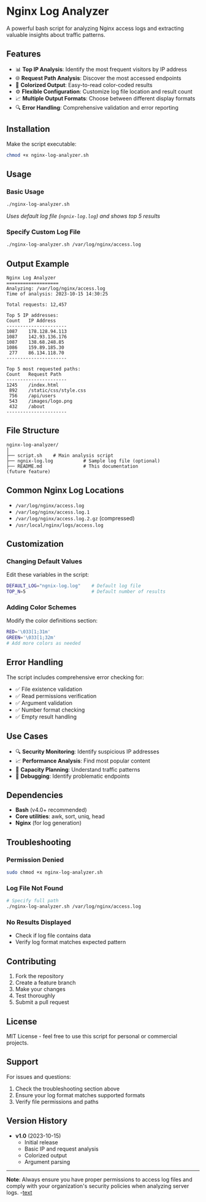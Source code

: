 # Nginx Log Analyzer

A powerful bash script for analyzing Nginx access logs and extracting valuable insights about traffic patterns.

## Features

- 📊 **Top IP Analysis**: Identify the most frequent visitors by IP address
- 🌐 **Request Path Analysis**: Discover the most accessed endpoints
- 🎨 **Colorized Output**: Easy-to-read color-coded results
- ⚙️ **Flexible Configuration**: Customize log file location and result count
- 📈 **Multiple Output Formats**: Choose between different display formats
- 🔍 **Error Handling**: Comprehensive validation and error reporting

## Installation

 Make the script executable:
```bash
chmod +x nginx-log-analyzer.sh
```

## Usage

### Basic Usage
```bash
./nginx-log-analyzer.sh
```
*Uses default log file (`ngnix-log.log`) and shows top 5 results*

### Specify Custom Log File
```bash
./nginx-log-analyzer.sh /var/log/nginx/access.log
```

## Output Example

```
Nginx Log Analyzer
===================
Analyzing: /var/log/nginx/access.log
Time of analysis: 2023-10-15 14:30:25

Total requests: 12,457

Top 5 IP addresses:
Count   IP Address
----------------------
1087    178.128.94.113
1087    142.93.136.176
1087    138.68.248.85
1086    159.89.185.30
 277    86.134.118.70
----------------------

Top 5 most requested paths:
Count   Request Path
----------------------
1245    /index.html
 892    /static/css/style.css
 756    /api/users
 543    /images/logo.png
 432    /about
----------------------
```

## File Structure

```
nginx-log-analyzer/
│
├── script.sh    # Main analysis script
├── ngnix-log.log           # Sample log file (optional)
├── README.md               # This documentation
(future feature)
```

## Common Nginx Log Locations

- `/var/log/nginx/access.log`
- `/var/log/nginx/access.log.1`
- `/var/log/nginx/access.log.2.gz` (compressed)
- `/usr/local/nginx/logs/access.log`

## Customization

### Changing Default Values
Edit these variables in the script:
```bash
DEFAULT_LOG="ngnix-log.log"    # Default log file
TOP_N=5                        # Default number of results
```

### Adding Color Schemes
Modify the color definitions section:
```bash
RED='\033[1;31m'
GREEN='\033[1;32m'
# Add more colors as needed
```

## Error Handling

The script includes comprehensive error checking for:
- ✅ File existence validation
- ✅ Read permissions verification
- ✅ Argument validation
- ✅ Number format checking
- ✅ Empty result handling

## Use Cases

- 🔍 **Security Monitoring**: Identify suspicious IP addresses
- 📈 **Performance Analysis**: Find most popular content
- 🚀 **Capacity Planning**: Understand traffic patterns
- 🐛 **Debugging**: Identify problematic endpoints

## Dependencies

- **Bash** (v4.0+ recommended)
- **Core utilities**: awk, sort, uniq, head
- **Nginx** (for log generation)

## Troubleshooting

### Permission Denied
```bash
sudo chmod +x nginx-log-analyzer.sh
```

### Log File Not Found
```bash
# Specify full path
./nginx-log-analyzer.sh /var/log/nginx/access.log
```

### No Results Displayed
- Check if log file contains data
- Verify log format matches expected pattern

## Contributing

1. Fork the repository
2. Create a feature branch
3. Make your changes
4. Test thoroughly
5. Submit a pull request

## License

MIT License - feel free to use this script for personal or commercial projects.

## Support

For issues and questions:
1. Check the troubleshooting section above
2. Ensure your log format matches supported formats
3. Verify file permissions and paths

## Version History

- **v1.0** (2023-10-15)
  - Initial release
  - Basic IP and request analysis
  - Colorized output
  - Argument parsing

---

**Note**: Always ensure you have proper permissions to access log files and comply with your organization's security policies when analyzing server logs.
-[text](https://roadmap.sh/projects/nginx-log-analyser)